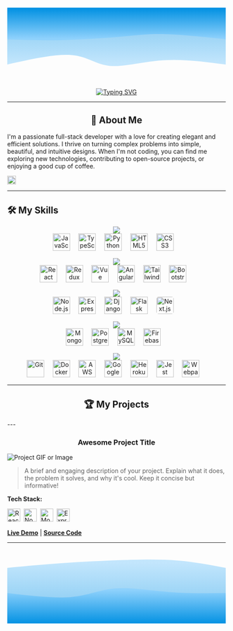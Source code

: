 <!-- 
====================================================================================================================================
👋 Hi, thanks for checking out my README. This is a template I designed based on your request.
- You can find all the icons for the skills section at: https://marwin1991.github.io/profile-technology-icons/
- To generate your own typewriter animation, check out: https://readme-typing-svg.demolab.com/
====================================================================================================================================
-->

<svg width="100%" height="100%" id="svg" viewBox="0 0 1440 490" xmlns="http://www.w3.org/2000/svg" class="transition duration-300 ease-in-out delay-150"><style>
.path-0{
animation:pathAnim-0 4s;
animation-timing-function: linear;
animation-iteration-count: infinite;
}
@keyframes pathAnim-0{
0%{
d: path("M 0,500 L 0,125 C 139.67857142857144,143.5 279.3571428571429,162 413,153 C 546.6428571428571,144 674.2499999999999,107.5 765,116 C 855.7500000000001,124.5 909.6428571428573,178 1016,187 C 1122.3571428571427,196 1281.1785714285713,160.5 1440,125 L 1440,500 L 0,500 Z");
}
25%{
d: path("M 0,500 L 0,125 C 163.89285714285717,90.85714285714286 327.78571428571433,56.71428571428571 425,66 C 522.2142857142857,75.28571428571429 552.75,128 672,136 C 791.25,144 999.2142857142856,107.28571428571428 1142,98 C 1284.7857142857144,88.71428571428572 1362.3928571428573,106.85714285714286 1440,125 L 1440,500 L 0,500 Z");
}
50%{
d: path("M 0,500 L 0,125 C 110.75,113.28571428571428 221.5,101.57142857142857 359,105 C 496.5,108.42857142857143 660.75,126.99999999999997 769,135 C 877.25,143.00000000000003 929.5,140.42857142857142 1032,137 C 1134.5,133.57142857142858 1287.25,129.28571428571428 1440,125 L 1440,500 L 0,500 Z");
}
75%{
d: path("M 0,500 L 0,125 C 108.10714285714286,129.32142857142856 216.21428571428572,133.64285714285714 346,124 C 475.7857142857143,114.35714285714286 627.2500000000001,90.74999999999997 754,96 C 880.7499999999999,101.25000000000003 982.7857142857142,135.35714285714286 1093,145 C 1203.2142857142858,154.64285714285714 1321.607142857143,139.82142857142856 1440,125 L 1440,500 L 0,500 Z");
}
100%{
d: path("M 0,500 L 0,125 C 139.67857142857144,143.5 279.3571428571429,162 413,153 C 546.6428571428571,144 674.2499999999999,107.5 765,116 C 855.7500000000001,124.5 909.6428571428573,178 1016,187 C 1122.3571428571427,196 1281.1785714285713,160.5 1440,125 L 1440,500 L 0,500 Z");
}
}</style><defs><linearGradient id="gradient" x1="50%" y1="100%" x2="50%" y2="0%"><stop offset="5%" stop-color="#0693e3"></stop><stop offset="95%" stop-color="#8ED1FC"></stop></linearGradient></defs><path d="M 0,500 L 0,125 C 139.67857142857144,143.5 279.3571428571429,162 413,153 C 546.6428571428571,144 674.2499999999999,107.5 765,116 C 855.7500000000001,124.5 909.6428571428573,178 1016,187 C 1122.3571428571427,196 1281.1785714285713,160.5 1440,125 L 1440,500 L 0,500 Z" stroke="none" stroke-width="0" fill="url(#gradient)" fill-opacity="0.53" class="transition-all duration-300 ease-in-out delay-150 path-0" transform="rotate(-180 720 250)"></path><style>
.path-1{
animation:pathAnim-1 4s;
animation-timing-function: linear;
animation-iteration-count: infinite;
}
@keyframes pathAnim-1{
0%{
d: path("M 0,500 L 0,291 C 145.28571428571428,306.75 290.57142857142856,322.5 402,325 C 513.4285714285714,327.5 590.9999999999999,316.75 703,307 C 815.0000000000001,297.25 961.4285714285713,288.5 1090,286 C 1218.5714285714287,283.5 1329.2857142857142,287.25 1440,291 L 1440,500 L 0,500 Z");
}
25%{
d: path("M 0,500 L 0,291 C 95,304.8928571428571 190,318.7857142857143 298,312 C 406,305.2142857142857 527,277.74999999999994 652,269 C 777,260.25000000000006 906,270.2142857142857 1038,277 C 1170,283.7857142857143 1305,287.3928571428571 1440,291 L 1440,500 L 0,500 Z");
}
50%{
d: path("M 0,500 L 0,291 C 144,324.9642857142857 288,358.92857142857144 398,353 C 508,347.07142857142856 584,301.24999999999994 678,293 C 772,284.75000000000006 884,314.07142857142856 1014,320 C 1144,325.92857142857144 1292,308.4642857142857 1440,291 L 1440,500 L 0,500 Z");
}
75%{
d: path("M 0,500 L 0,291 C 81.96428571428572,295 163.92857142857144,299 300,291 C 436.07142857142856,283 626.25,263 755,269 C 883.75,275 951.0714285714284,307.00000000000006 1055,315 C 1158.9285714285716,322.99999999999994 1299.4642857142858,307 1440,291 L 1440,500 L 0,500 Z");
}
100%{
d: path("M 0,500 L 0,291 C 145.28571428571428,306.75 290.57142857142856,322.5 402,325 C 513.4285714285714,327.5 590.9999999999999,316.75 703,307 C 815.0000000000001,297.25 961.4285714285713,288.5 1090,286 C 1218.5714285714287,283.5 1329.2857142857142,287.25 1440,291 L 1440,500 L 0,500 Z");
}
}</style><defs><linearGradient id="gradient" x1="50%" y1="100%" x2="50%" y2="0%"><stop offset="5%" stop-color="#0693e3"></stop><stop offset="95%" stop-color="#8ED1FC"></stop></linearGradient></defs><path d="M 0,500 L 0,291 C 145.28571428571428,306.75 290.57142857142856,322.5 402,325 C 513.4285714285714,327.5 590.9999999999999,316.75 703,307 C 815.0000000000001,297.25 961.4285714285713,288.5 1090,286 C 1218.5714285714287,283.5 1329.2857142857142,287.25 1440,291 L 1440,500 L 0,500 Z" stroke="none" stroke-width="0" fill="url(#gradient)" fill-opacity="1" class="transition-all duration-300 ease-in-out delay-150 path-1" transform="rotate(-180 720 250)"></path></svg>


<!-- Typewriter Animation -->
<div align="center">
  <a href="https://git.io/typing-svg"><img src="https://readme-typing-svg.demolab.com?font=Fira+Code&size=28&pause=1000&color=0693E3&center=true&vCenter=true&width=550&lines=Hello%2C+I'm+Jaden+Brescia!;I'm+an+aspiring...;Software+Engineer;Full+Stack+Developer;Mobile+App+Developer;Data+Scientist" alt="Typing SVG" /></a>
</div>

---

<!-- About Me Section -->
<div align="center">
  
## 🚀 About Me

</div>

<!-- ✏️ EDIT THIS SECTION! ✏️-->
I'm a passionate full-stack developer with a love for creating elegant and efficient solutions. I thrive on turning complex problems into simple, beautiful, and intuitive designs. When I'm not coding, you can find me exploring new technologies, contributing to open-source projects, or enjoying a good cup of coffee.

<!-- Skills Section -->
<div align="left">
  <img src="https://camo.githubusercontent.com/ec5c8741e4ed88b1a5824e32558e15983dbaf6b46ca017418a32e39b4036ba3b/68747470733a2f2f6d65646961322e67697068792e636f6d2f6d656469612f51737347456d706b79454f684243623765312f67697068792e6769663f6369643d656366303565343761306e336769316266716e74716d6f62386739616964316f796a327772336473336d67373030626c267269643d67697068792e676966" width="20px" />
</div>

---

<div align="left">
  
## 🛠️ My Skills

</div>

<!-- 
====================================================================================================================================
  Languages
====================================================================================================================================
-->
<p align="center">
  <img src="https://img.shields.io/badge/-Languages-000000?style=flat-square&logo=visual-studio-code&logoColor=white" />
  <br>
  <img src="https://img.icons8.com/color/48/000000/javascript--v1.png" alt="JavaScript" title="JavaScript" height="40"/>&nbsp;&nbsp;&nbsp;&nbsp;
  <img src="https://img.icons8.com/color/48/000000/typescript.png" alt="TypeScript" title="TypeScript" height="40"/>&nbsp;&nbsp;&nbsp;&nbsp;
  <img src="https://img.icons8.com/color/48/000000/python--v1.png" alt="Python" title="Python" height="40"/>&nbsp;&nbsp;&nbsp;&nbsp;
  <img src="https://img.icons8.com/color/48/000000/html-5--v1.png" alt="HTML5" title="HTML5" height="40"/>&nbsp;&nbsp;&nbsp;&nbsp;
  <img src="https://img.icons8.com/color/48/000000/css3.png" alt="CSS3" title="CSS3" height="40"/>&nbsp;&nbsp;&nbsp;&nbsp;
</p>

<!-- 
====================================================================================================================================
  Frontend
====================================================================================================================================
-->
<p align="center">
  <img src="https://img.shields.io/badge/-Frontend-000000?style=flat-square&logo=react&logoColor=white" />
  <br>
  <img src="https://img.icons8.com/color/48/000000/react-native.png" alt="React" title="React" height="40"/>&nbsp;&nbsp;&nbsp;&nbsp;
  <img src="https://cdn.jsdelivr.net/gh/devicons/devicon/icons/redux/redux-original.svg" alt="Redux" title="Redux" height="40"/>&nbsp;&nbsp;&nbsp;&nbsp;
  <img src="https://cdn.jsdelivr.net/gh/devicons/devicon/icons/vuejs/vuejs-original.svg" alt="Vue" title="Vue" height="40"/>&nbsp;&nbsp;&nbsp;&nbsp;
  <img src="https://cdn.jsdelivr.net/gh/devicons/devicon/icons/angularjs/angularjs-original.svg" alt="Angular" title="Angular" height="40"/>&nbsp;&nbsp;&nbsp;&nbsp;
  <img src="https://cdn.jsdelivr.net/gh/devicons/devicon/icons/tailwindcss/tailwindcss-plain.svg" alt="TailwindCSS" title="TailwindCSS" height="40"/>&nbsp;&nbsp;&nbsp;&nbsp;
  <img src="https://cdn.jsdelivr.net/gh/devicons/devicon/icons/bootstrap/bootstrap-original.svg" alt="Bootstrap" title="Bootstrap" height="40"/>&nbsp;&nbsp;&nbsp;&nbsp;
</p>

<!-- 
====================================================================================================================================
  Backend & Frameworks
====================================================================================================================================
-->
<p align="center">
  <img src="https://img.shields.io/badge/-Backend%20%26%20Frameworks-000000?style=flat-square&logo=nodedotjs&logoColor=white" />
  <br>
  <img src="https://img.icons8.com/color/48/000000/nodejs.png" alt="Node.js" title="Node.js" height="40"/>&nbsp;&nbsp;&nbsp;&nbsp;
  <img src="https://cdn.jsdelivr.net/gh/devicons/devicon/icons/express/express-original.svg" alt="Express" title="Express" height="40"/>&nbsp;&nbsp;&nbsp;&nbsp;
  <img src="https://cdn.jsdelivr.net/gh/devicons/devicon/icons/django/django-plain.svg" alt="Django" title="Django" height="40"/>&nbsp;&nbsp;&nbsp;&nbsp;
  <img src="https://cdn.jsdelivr.net/gh/devicons/devicon/icons/flask/flask-original.svg" alt="Flask" title="Flask" height="40"/>&nbsp;&nbsp;&nbsp;&nbsp;
  <img src="https://cdn.jsdelivr.net/gh/devicons/devicon/icons/nextjs/nextjs-original-wordmark.svg" alt="Next.js" title="Next.js" height="40" style="background-color: white; border-radius: 5px;"/>&nbsp;&nbsp;&nbsp;&nbsp;
</p>

<!-- 
====================================================================================================================================
  Databases
====================================================================================================================================
-->
<p align="center">
  <img src="https://img.shields.io/badge/-Databases-000000?style=flat-square&logo=mongodb&logoColor=white" />
  <br>
  <img src="https://img.icons8.com/color/48/000000/mongodb.png" alt="MongoDB" title="MongoDB" height="40"/>&nbsp;&nbsp;&nbsp;&nbsp;
  <img src="https://img.icons8.com/color/48/000000/postgreesql.png" alt="PostgreSQL" title="PostgreSQL" height="40"/>&nbsp;&nbsp;&nbsp;&nbsp;
  <img src="https://img.icons8.com/color/48/000000/mysql-logo.png" alt="MySQL" title="MySQL" height="40"/>&nbsp;&nbsp;&nbsp;&nbsp;
  <img src="https://cdn.jsdelivr.net/gh/devicons/devicon/icons/firebase/firebase-plain.svg" alt="Firebase" title="Firebase" height="40"/>&nbsp;&nbsp;&nbsp;&nbsp;
</p>

<!-- 
====================================================================================================================================
  Deployment & Development Tools
====================================================================================================================================
-->
<p align="center">
  <img src="https://img.shields.io/badge/-DevOps%20%26%20Tools-000000?style=flat-square&logo=git&logoColor=white" />
  <br>
  <img src="https://img.icons8.com/color/48/000000/git.png" alt="Git" title="Git" height="40"/>&nbsp;&nbsp;&nbsp;&nbsp;
  <img src="https://img.icons8.com/color/48/000000/docker.png" alt="Docker" title="Docker" height="40"/>&nbsp;&nbsp;&nbsp;&nbsp;
  <img src="https://cdn.jsdelivr.net/gh/devicons/devicon/icons/amazonwebservices/amazonwebservices-original.svg" alt="AWS" title="AWS" height="40"/>&nbsp;&nbsp;&nbsp;&nbsp;
  <img src="https://cdn.jsdelivr.net/gh/devicons/devicon/icons/googlecloud/googlecloud-original.svg" alt="Google Cloud" title="Google Cloud" height="40"/>&nbsp;&nbsp;&nbsp;&nbsp;
  <img src="https://cdn.jsdelivr.net/gh/devicons/devicon/icons/heroku/heroku-original.svg" alt="Heroku" title="Heroku" height="40"/>&nbsp;&nbsp;&nbsp;&nbsp;
  <img src="https://cdn.jsdelivr.net/gh/devicons/devicon/icons/jest/jest-plain.svg" alt="Jest" title="Jest" height="40"/>&nbsp;&nbsp;&nbsp;&nbsp;
  <img src="https://cdn.jsdelivr.net/gh/devicons/devicon/icons/webpack/webpack-original.svg" alt="Webpack" title="Webpack" height="40"/>&nbsp;&nbsp;&nbsp;&nbsp;
</p>


---
<div align="center">
  
## 🏆 My Projects

</div>
---

<!-- 
====================================================================================================================================
  Project 1
====================================================================================================================================
-->
<div align="center">
  
### Awesome Project Title

</div>

![Project GIF or Image](https://link-to-your-project-gif-or-image.com/demo.gif)

> A brief and engaging description of your project. Explain what it does, the problem it solves, and why it's cool. Keep it concise but informative!

**Tech Stack:**
<p>
  <img src="https://img.icons8.com/color/48/000000/react-native.png" alt="React" title="React" height="30"/>&nbsp;
  <img src="https://img.icons8.com/color/48/000000/nodejs.png" alt="Node.js" title="Node.js" height="30"/>&nbsp;
  <img src="https://img.icons8.com/color/48/000000/mongodb.png" alt="MongoDB" title="MongoDB" height="30"/>&nbsp;
  <img src="https://cdn.jsdelivr.net/gh/devicons/devicon/icons/express/express-original.svg" alt="Express" title="Express" height="30"/>&nbsp;
</p>

[**Live Demo**](https://your-live-demo-link.com) | [**Source Code**](https://github.com/your-username/your-repo)

---

<!-- 
====================================================================================================================================
  Project 2
====================================================================================================================================
-->

<!-- ➡️➡️➡️ COPY THE PROJECT STRUCTURE FROM ABOVE TO ADD MORE PROJECTS ⬅️⬅️⬅️ -->

<!-- Wave Layout - Bottom -->
<svg width="100%" height="100%" id="svg" viewBox="0 0 1440 490" xmlns="http://www.w3.org/2000/svg" class="transition duration-300 ease-in-out delay-150"><style>
          .path-0{
            animation:pathAnim-0 4s;
            animation-timing-function: linear;
            animation-iteration-count: infinite;
          }
          @keyframes pathAnim-0{
            0%{
              d: path("M 0,500 L 0,125 C 110.14285714285714,114.10714285714286 220.28571428571428,103.21428571428571 354,94 C 487.7142857142857,84.78571428571429 645,77.25000000000001 779,73 C 913,68.74999999999999 1023.7142857142858,67.78571428571429 1130,77 C 1236.2857142857142,86.21428571428571 1338.142857142857,105.60714285714286 1440,125 L 1440,500 L 0,500 Z");
            }
            25%{
              d: path("M 0,500 L 0,125 C 108.46428571428572,113.64285714285714 216.92857142857144,102.28571428571429 353,115 C 489.07142857142856,127.71428571428571 652.7500000000001,164.5 776,168 C 899.2499999999999,171.5 982.0714285714287,141.71428571428572 1086,129 C 1189.9285714285713,116.28571428571428 1314.9642857142858,120.64285714285714 1440,125 L 1440,500 L 0,500 Z");
            }
            50%{
              d: path("M 0,500 L 0,125 C 150.35714285714283,164.28571428571428 300.71428571428567,203.57142857142858 422,185 C 543.2857142857143,166.42857142857142 635.5000000000001,90.00000000000001 751,72 C 866.4999999999999,53.999999999999986 1005.2857142857142,94.42857142857142 1124,113 C 1242.7142857142858,131.57142857142858 1341.357142857143,128.28571428571428 1440,125 L 1440,500 L 0,500 Z");
            }
            75%{
              d: path("M 0,500 L 0,125 C 86.53571428571428,152.57142857142856 173.07142857142856,180.14285714285714 296,169 C 418.92857142857144,157.85714285714286 578.2500000000001,108.00000000000001 709,104 C 839.7499999999999,99.99999999999999 941.9285714285713,141.85714285714283 1059,153 C 1176.0714285714287,164.14285714285717 1308.0357142857142,144.57142857142858 1440,125 L 1440,500 L 0,500 Z");
            }
            100%{
              d: path("M 0,500 L 0,125 C 110.14285714285714,114.10714285714286 220.28571428571428,103.21428571428571 354,94 C 487.7142857142857,84.78571428571429 645,77.25000000000001 779,73 C 913,68.74999999999999 1023.7142857142858,67.78571428571429 1130,77 C 1236.2857142857142,86.21428571428571 1338.142857142857,105.60714285714286 1440,125 L 1440,500 L 0,500 Z");
            }
          }</style><defs><linearGradient id="gradient" x1="50%" y1="100%" x2="50%" y2="0%"><stop offset="5%" stop-color="#0693e3"></stop><stop offset="95%" stop-color="#8ED1FC"></stop></linearGradient></defs><path d="M 0,500 L 0,125 C 110.14285714285714,114.10714285714286 220.28571428571428,103.21428571428571 354,94 C 487.7142857142857,84.78571428571429 645,77.25000000000001 779,73 C 913,68.74999999999999 1023.7142857142858,67.78571428571429 1130,77 C 1236.2857142857142,86.21428571428571 1338.142857142857,105.60714285714286 1440,125 L 1440,500 L 0,500 Z" stroke="none" stroke-width="0" fill="url(#gradient)" fill-opacity="0.53" class="transition-all duration-300 ease-in-out delay-150 path-0"></path><style>
          .path-1{
            animation:pathAnim-1 4s;
            animation-timing-function: linear;
            animation-iteration-count: infinite;
          }
          @keyframes pathAnim-1{
            0%{
              d: path("M 0,500 L 0,291 C 154.21428571428572,308.9642857142857 308.42857142857144,326.92857142857144 422,317 C 535.5714285714286,307.07142857142856 608.5000000000001,269.25 710,261 C 811.4999999999999,252.75 941.5714285714284,274.07142857142856 1068,284 C 1194.4285714285716,293.92857142857144 1317.2142857142858,292.4642857142857 1440,291 L 1440,500 L 0,500 Z");
            }
            25%{
              d: path("M 0,500 L 0,291 C 89.85714285714289,259.5 179.71428571428578,228 297,248 C 414.2857142857142,268 558.9999999999998,339.5 688,344 C 817.0000000000002,348.5 930.2857142857144,286 1053,266 C 1175.7142857142856,245.99999999999997 1307.8571428571427,268.5 1440,291 L 1440,500 L 0,500 Z");
            }
            50%{
              d: path("M 0,500 L 0,291 C 85.67857142857142,302.6071428571429 171.35714285714283,314.2142857142857 315,306 C 458.64285714285717,297.7857142857143 660.25,269.75 781,269 C 901.75,268.25 941.6428571428571,294.7857142857143 1038,303 C 1134.357142857143,311.2142857142857 1287.1785714285716,301.1071428571429 1440,291 L 1440,500 L 0,500 Z");
            }
            75%{
              d: path("M 0,500 L 0,291 C 144.96428571428572,296.32142857142856 289.92857142857144,301.64285714285717 419,299 C 548.0714285714286,296.35714285714283 661.2500000000001,285.75 774,293 C 886.7499999999999,300.25 999.0714285714284,325.35714285714283 1110,328 C 1220.9285714285716,330.64285714285717 1330.4642857142858,310.82142857142856 1440,291 L 1440,500 L 0,500 Z");
            }
            100%{
              d: path("M 0,500 L 0,291 C 154.21428571428572,308.9642857142857 308.42857142857144,326.92857142857144 422,317 C 535.5714285714286,307.07142857142856 608.5000000000001,269.25 710,261 C 811.4999999999999,252.75 941.5714285714284,274.07142857142856 1068,284 C 1194.4285714285716,293.92857142857144 1317.2142857142858,292.4642857142857 1440,291 L 1440,500 L 0,500 Z");
            }
          }</style><defs><linearGradient id="gradient" x1="50%" y1="100%" x2="50%" y2="0%"><stop offset="5%" stop-color="#0693e3"></stop><stop offset="95%" stop-color="#8ED1FC"></stop></linearGradient></defs><path d="M 0,500 L 0,291 C 154.21428571428572,308.9642857142857 308.42857142857144,326.92857142857144 422,317 C 535.5714285714286,307.07142857142856 608.5000000000001,269.25 710,261 C 811.4999999999999,252.75 941.5714285714284,274.07142857142856 1068,284 C 1194.4285714285716,293.92857142857144 1317.2142857142858,292.4642857142857 1440,291 L 1440,500 L 0,500 Z" stroke="none" stroke-width="0" fill="url(#gradient)" fill-opacity="1" class="transition-all duration-300 ease-in-out delay-150 path-1"></path></svg>
